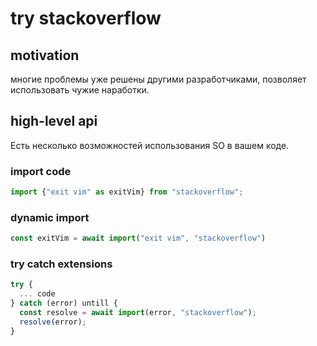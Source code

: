 # try stackoverflow

## motivation
многие проблемы уже решены другими разработчиками, позволяет использовать чужие наработки.

## high-level api
Есть несколько возможностей использования SO в вашем коде.


### import code
```javascript
import {"exit vim" as exitVim} from "stackoverflow";
```

### dynamic import
```javascript
const exitVim = await import("exit vim", "stackoverflow")
```

### try catch extensions
```javascript
try {
  ... code
} catch (error) untill {
  const resolve = await import(error, "stackoverflow");
  resolve(error);
}
```
